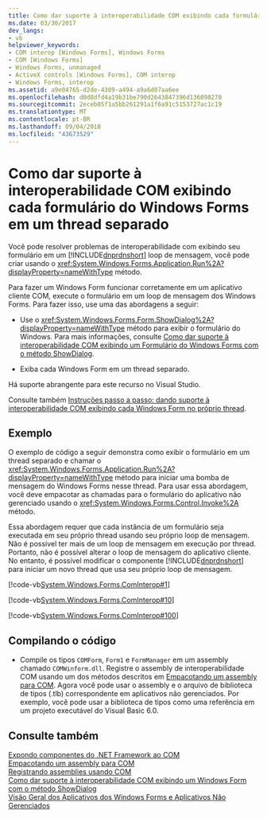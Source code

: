 ```yaml
---
title: Como dar suporte à interoperabilidade COM exibindo cada formulário do Windows Forms em um thread separado
ms.date: 03/30/2017
dev_langs:
- vb
helpviewer_keywords:
- COM interop [Windows Forms], Windows Forms
- COM [Windows Forms]
- Windows Forms, unmanaged
- ActiveX controls [Windows Forms], COM interop
- Windows Forms, interop
ms.assetid: a9e04765-d2de-4389-a494-a9a6d07aa6ee
ms.openlocfilehash: d0d8dfd4a19b31be790d2643847396d136098278
ms.sourcegitcommit: 2eceb05f1a5bb261291a1f6a91c5153727ac1c19
ms.translationtype: MT
ms.contentlocale: pt-BR
ms.lasthandoff: 09/04/2018
ms.locfileid: "43673529"
---
```

# <a name="how-to-support-com-interop-by-displaying-each-windows-form-on-its-own-thread"></a>Como dar suporte à interoperabilidade COM exibindo cada formulário do Windows Forms em um thread separado
Você pode resolver problemas de interoperabilidade com exibindo seu formulário em um [!INCLUDE[dnprdnshort](../../../../includes/dnprdnshort-md.md)] loop de mensagem, você pode criar usando o <xref:System.Windows.Forms.Application.Run%2A?displayProperty=nameWithType> método.  
  
 Para fazer um Windows Form funcionar corretamente em um aplicativo cliente COM, execute o formulário em um loop de mensagem dos Windows Forms. Para fazer isso, use uma das abordagens a seguir:  
  
-   Use o <xref:System.Windows.Forms.Form.ShowDialog%2A?displayProperty=nameWithType> método para exibir o formulário do Windows. Para mais informações, consulte [Como dar suporte à interoperabilidade COM exibindo um Formulário do Windows Forms com o método ShowDialog](../../../../docs/framework/winforms/advanced/com-interop-by-displaying-a-windows-form-shadow.md).  
  
-   Exiba cada Windows Form em um thread separado.  
  
 Há suporte abrangente para este recurso no Visual Studio.  
  
 Consulte também [Instruções passo a passo: dando suporte à interoperabilidade COM exibindo cada Windows Form no próprio thread](https://msdn.microsoft.com/library/ms233639\(v=vs.110\)).  
  
## <a name="example"></a>Exemplo  
 O exemplo de código a seguir demonstra como exibir o formulário em um thread separado e chamar o <xref:System.Windows.Forms.Application.Run%2A?displayProperty=nameWithType> método para iniciar uma bomba de mensagem do Windows Forms nesse thread. Para usar essa abordagem, você deve empacotar as chamadas para o formulário do aplicativo não gerenciado usando o <xref:System.Windows.Forms.Control.Invoke%2A> método.  
  
 Essa abordagem requer que cada instância de um formulário seja executada em seu próprio thread usando seu próprio loop de mensagem. Não é possível ter mais de um loop de mensagem em execução por thread. Portanto, não é possível alterar o loop de mensagem do aplicativo cliente. No entanto, é possível modificar o componente [!INCLUDE[dnprdnshort](../../../../includes/dnprdnshort-md.md)] para iniciar um novo thread que usa seu próprio loop de mensagem.  
  
 [!code-vb[System.Windows.Forms.ComInterop#1](../../../../samples/snippets/visualbasic/VS_Snippets_Winforms/System.Windows.Forms.ComInterop/VB/COMForm.vb#1)]  
  
 [!code-vb[System.Windows.Forms.ComInterop#10](../../../../samples/snippets/visualbasic/VS_Snippets_Winforms/System.Windows.Forms.ComInterop/VB/FormManager.vb#10)]  
  
 [!code-vb[System.Windows.Forms.ComInterop#100](../../../../samples/snippets/visualbasic/VS_Snippets_Winforms/System.Windows.Forms.ComInterop/VB/Form1.vb#100)]  
  
## <a name="compiling-the-code"></a>Compilando o código  
  
-   Compile os tipos `COMForm`, `Form1` e `FormManager` em um assembly chamado `COMWinform.dll`. Registre o assembly de interoperabilidade COM usando um dos métodos descritos em [Empacotando um assembly para COM](../../../../docs/framework/interop/packaging-an-assembly-for-com.md). Agora você pode usar o assembly e o arquivo de biblioteca de tipos (.tlb) correspondente em aplicativos não gerenciados. Por exemplo, você pode usar a biblioteca de tipos como uma referência em um projeto executável do Visual Basic 6.0.  
  
## <a name="see-also"></a>Consulte também  
 [Expondo componentes do .NET Framework ao COM](../../../../docs/framework/interop/exposing-dotnet-components-to-com.md)  
 [Empacotando um assembly para COM](../../../../docs/framework/interop/packaging-an-assembly-for-com.md)  
 [Registrando assemblies usando COM](../../../../docs/framework/interop/registering-assemblies-with-com.md)  
 [Como dar suporte à interoperabilidade COM exibindo um Windows Form com o método ShowDialog](../../../../docs/framework/winforms/advanced/com-interop-by-displaying-a-windows-form-shadow.md)  
 [Visão Geral dos Aplicativos dos Windows Forms e Aplicativos Não Gerenciados](../../../../docs/framework/winforms/advanced/windows-forms-and-unmanaged-applications-overview.md)
